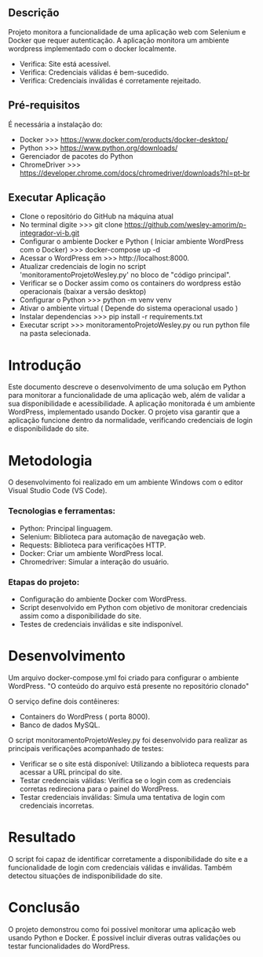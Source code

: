 ## Descrição
Projeto monitora a funcionalidade de uma aplicação web com Selenium e Docker que requer autenticação.
A aplicação monitora um ambiente wordpress implementado com o docker localmente.
- Verifica: Site está acessível.
- Verifica: Credenciais válidas é bem-sucedido.
- Verifica: Credenciais inválidas é corretamente rejeitado.

## Pré-requisitos
É necessária a instalação do:
- Docker >>> https://www.docker.com/products/docker-desktop/
- Python >>> https://www.python.org/downloads/
- Gerenciador de pacotes do Python
- ChromeDriver >>> https://developer.chrome.com/docs/chromedriver/downloads?hl=pt-br

## Executar Aplicação
- Clone o repositório do GitHub na máquina atual
- No terminal digite >>> git clone https://github.com/wesley-amorim/p-integrador-vi-b.git
- Configurar o ambiente Docker e Python ( Iniciar ambiente WordPress com o Docker) >>> docker-compose up -d
- Acessar o WordPress em >>> http://localhost:8000.
- Atualizar credenciais de login no script 'monitoramentoProjetoWesley.py' no bloco de "código principal".
- Verificar se o Docker assim como os containers do wordpress estão operacionais (baixar a versão desktop)
- Configurar o Python >>> python -m venv venv
- Ativar o ambiente virtual ( Depende do sistema operacional usado )
- Instalar dependencias >>> pip install -r requirements.txt
- Executar script >>> monitoramentoProjetoWesley.py ou run python file na pasta selecionada.

# Introdução
  Este documento descreve o desenvolvimento de uma solução em Python para monitorar a funcionalidade de uma aplicação web,
  além de validar a sua disponibilidade e acessibilidade. A aplicação monitorada é um ambiente WordPress,
  implementado usando Docker. O projeto visa garantir que a aplicação funcione dentro da normalidade,
  verificando credenciais de login e disponibilidade do site.

# Metodologia
  O desenvolvimento foi realizado em um ambiente Windows com o editor Visual Studio Code (VS Code).
  
  ### Tecnologias e ferramentas:
  - Python: Principal linguagem.
  - Selenium: Biblioteca para automação de navegação web.
  - Requests: Biblioteca para verificações HTTP.
  - Docker: Criar um ambiente WordPress local.
  - Chromedriver: Simular a interação do usuário.
  
  ### Etapas do projeto:
  - Configuração do ambiente Docker com WordPress.
  - Script desenvolvido em Python com objetivo de monitorar credenciais assim como a disponibilidade do site.
  - Testes de credenciais inválidas e site indisponível.

# Desenvolvimento
  Um arquivo docker-compose.yml foi criado para configurar o ambiente WordPress. "O conteúdo do arquivo está presente no repositório clonado"

  O serviço define dois contêineres:
  - Containers do WordPress ( porta 8000).
  - Banco de dados MySQL.
  
  O script monitoramentoProjetoWesley.py foi desenvolvido para realizar as principais verificações acompanhado de testes:

  - Verificar se o site está disponível: Utilizando a biblioteca requests para acessar a URL principal do site.
  - Testar credenciais válidas: Verifica se o login com as credenciais corretas redireciona para o painel do WordPress.
  - Testar credenciais inválidas: Simula uma tentativa de login com credenciais incorretas.

# Resultado

  O script foi capaz de identificar corretamente a disponibilidade do site e a funcionalidade de login com credenciais válidas e inválidas. Também detectou situações de indisponibilidade do site.
  
# Conclusão

  O projeto demonstrou como foi possivel monitorar uma aplicação web usando Python e Docker. É possivel incluir diveras outras validações ou testar funcionalidades do WordPress.


